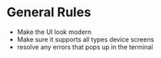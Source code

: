 # General Rules
- Make the UI look modern
- Make sure it supports all types device screens
- resolve any errors that pops up in the terminal

